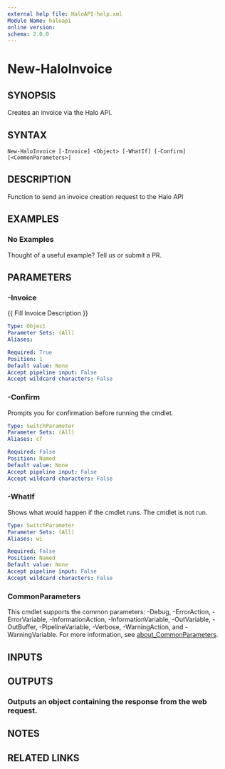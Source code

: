 ```yaml
---
external help file: HaloAPI-help.xml
Module Name: haloapi
online version:
schema: 2.0.0
---
```


# New-HaloInvoice

## SYNOPSIS
Creates an invoice via the Halo API.

## SYNTAX

```
New-HaloInvoice [-Invoice] <Object> [-WhatIf] [-Confirm] [<CommonParameters>]
```

## DESCRIPTION
Function to send an invoice creation request to the Halo API

## EXAMPLES

### No Examples

Thought of a useful example? Tell us or submit a PR.

## PARAMETERS

### -Invoice
{{ Fill Invoice Description }}

```yaml
Type: Object
Parameter Sets: (All)
Aliases:

Required: True
Position: 1
Default value: None
Accept pipeline input: False
Accept wildcard characters: False
```

### -Confirm
Prompts you for confirmation before running the cmdlet.

```yaml
Type: SwitchParameter
Parameter Sets: (All)
Aliases: cf

Required: False
Position: Named
Default value: None
Accept pipeline input: False
Accept wildcard characters: False
```

### -WhatIf
Shows what would happen if the cmdlet runs. The cmdlet is not run.

```yaml
Type: SwitchParameter
Parameter Sets: (All)
Aliases: wi

Required: False
Position: Named
Default value: None
Accept pipeline input: False
Accept wildcard characters: False
```

### CommonParameters
This cmdlet supports the common parameters: -Debug, -ErrorAction, -ErrorVariable, -InformationAction, -InformationVariable, -OutVariable, -OutBuffer, -PipelineVariable, -Verbose, -WarningAction, and -WarningVariable. For more information, see [about_CommonParameters](http://go.microsoft.com/fwlink/?LinkID=113216).

## INPUTS

## OUTPUTS

### Outputs an object containing the response from the web request.
## NOTES

## RELATED LINKS
